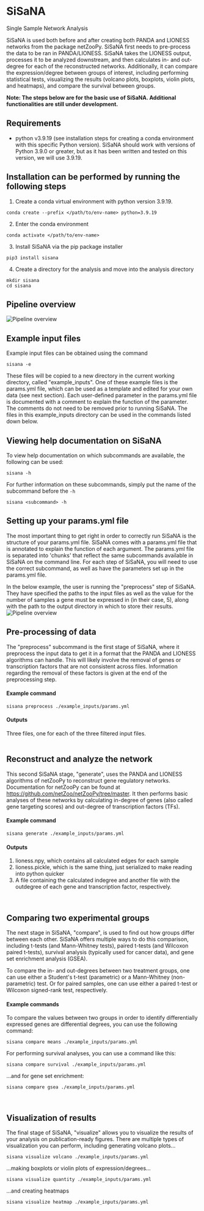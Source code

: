 # SiSaNA
Single Sample Network Analysis

SiSaNA is used both before and after creating both PANDA and LIONESS networks from the package netZooPy. SiSaNA first needs to pre-process the data to be ran in PANDA/LIONESS. SiSaNA takes the LIONESS output, processes it to be analyzed downstream, and then calculates in- and out-degree for each of the reconstructed networks. Additionally, it can compare the expression/degree between groups of interest, including performing statistical tests, visualizing the results (volcano plots, boxplots, violin plots, and heatmaps), and compare the survival between groups.

**Note: The steps below are for the basic use of SiSaNA. Additional functionalities are still under development.**

## Requirements
 - python v3.9.19 (see installation steps for creating a conda environment with this specific Python version). SiSaNA should work with versions of Python 3.9.0 or greater, but as it has been written and tested on this version, we will use 3.9.19.
   
## Installation can be performed by running the following steps

1. Create a conda virtual environment with python version 3.9.19. 
```
conda create --prefix </path/to/env-name> python=3.9.19
```

2. Enter the conda environment
```
conda activate </path/to/env-name>
```

3. Install SiSaNA via the pip package installer
```
pip3 install sisana
```

4. Create a directory for the analysis and move into the analysis directory
```
mkdir sisana
cd sisana
```

## Pipeline overview
![Pipeline overview](docs/sisana_pipeline_overview_v2.png)

## Example input files
Example input files can be obtained using the command
```
sisana -e
```
These files will be copied to a new directory in the current working directory, called "example_inputs". One of these example files is the params.yml file, which can be used as a template and edited for your own data (see next section). Each user-defined parameter in the params.yml file is documented with a comment to explain the function of the parameter. The comments do not need to be removed prior to running SiSaNA. The files in this example_inputs directory can be used in the commands listed down below.

## Viewing help documentation on SiSaNA
To view help documentation on which subcommands are available, the following can be used:
```
sisana -h
```

For further information on these subcommands, simply put the name of the subcommand before the `-h`
```
sisana <subcommand> -h
```

## Setting up your params.yml file
The most important thing to get right in order to correctly run SiSaNA is the structure of your params.yml file. SiSaNA comes with a params.yml file that is annotated to explain the function of each argument. The params.yml file is separated into 'chunks' that reflect the same subcommands available in SiSaNA on the command line. For each step of SiSaNA, you will need to use the correct subcommand, as well as have the parameters set up in the params.yml file.

In the below example, the user is running the "preprocess" step of SiSaNA. They have specified the paths to the input files as well as the value for the number of samples a gene must be expressed in (in their case, 5), along with the path to the output directory in which to store their results.
![Pipeline overview](docs/params_example.png)

## Pre-processing of data
The "preprocess" subcommand is the first stage of SiSaNA, where it preprocess the input data to get it in a format that the PANDA and LIONESS algorithms can handle. This will likely involve the removal of genes or transcription factors that are not consistent across files. Information regarding the removal of these factors is given at the end of the preprocessing step.

#### Example command
```
sisana preprocess ./example_inputs/params.yml
```

#### Outputs
Three files, one for each of the three filtered input files. 
<br />
<br />



## Reconstruct and analyze the network
This second SiSaNA stage, "generate", uses the PANDA and LIONESS algorithms of netZooPy to reconstruct gene regulatory networks. Documentation for netZooPy can be found at https://github.com/netZoo/netZooPy/tree/master. It then performs basic analyses of these networks by calculating in-degree of genes (also called gene targeting scores) and out-degree of transcription factors (TFs).

#### Example command
```
sisana generate ./example_inputs/params.yml
```

#### Outputs
1. lioness.npy, which contains all calculated edges for each sample
2. lioness.pickle, which is the same thing, just serialized to make reading into python quicker
3. A file containing the calculated indegree and another file with the outdegree of each gene and transcription factor, respectively.
<br />


## Comparing two experimental groups
The next stage in SiSaNA, "compare", is used to find out how groups differ between each other. SiSaNA offers multiple ways to do this comparison, including t-tests (and Mann-Whitney tests), paired t-tests (and Wilcoxon paired t-tests), survival analysis (typically used for cancer data), and gene set enrichment analysis (GSEA).

To compare the in- and out-degrees between two treatment groups, one can use either a Student's t-test (parametric) or a Mann-Whitney (non-parametric) test. Or for paired samples, one can use either a paired t-test or Wilcoxon signed-rank test, respectively.

#### Example commands
To compare the values between two groups in order to identify differentially expressed genes are differential degrees, you can use the following command:
```
sisana compare means ./example_inputs/params.yml
```

For performing survival analyses, you can use a command like this:
```
sisana compare survival ./example_inputs/params.yml
```

...and for gene set enrichment:
```
sisana compare gsea ./example_inputs/params.yml
```
<br />


## Visualization of results
The final stage of SiSaNA, "visualize" allows you to visualize the results of your analysis on publication-ready figures. There are multiple types of visualization you can perform, including generating volcano plots...
```
sisana visualize volcano ./example_inputs/params.yml
```

...making boxplots or violin plots of expression/degrees...
```
sisana visualize quantity ./example_inputs/params.yml
```

...and creating heatmaps
```
sisana visualize heatmap ./example_inputs/params.yml
```
